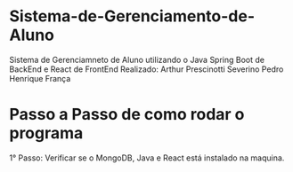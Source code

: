 # Sistema-de-Gerenciamento-de-Aluno
 Sistema de Gerenciamneto de Aluno utilizando o Java Spring Boot de BackEnd e React de FrontEnd
 Realizado:
  Arthur Prescinotti Severino
  Pedro Henrique França

# Passo a Passo de como rodar o programa
 1° Passo: Verificar se o MongoDB, Java e React está instalado na maquina.
